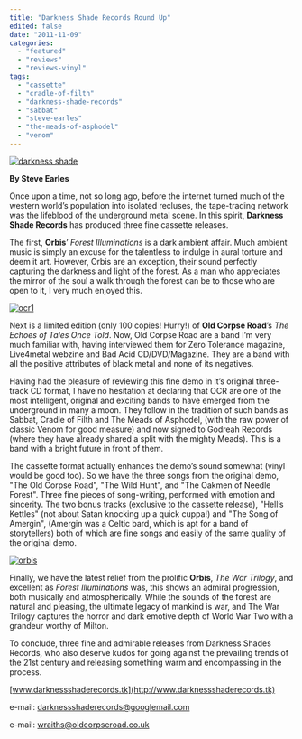 ```yaml
---
title: "Darkness Shade Records Round Up"
edited: false
date: "2011-11-09"
categories:
  - "featured"
  - "reviews"
  - "reviews-vinyl"
tags:
  - "cassette"
  - "cradle-of-filth"
  - "darkness-shade-records"
  - "sabbat"
  - "steve-earles"
  - "the-meads-of-asphodel"
  - "venom"
---
```


[![](http://www.hellbound.ca/wp-content/uploads/2011/11/darkness-shade-590x270.jpg "darkness shade")](http://www.hellbound.ca/wp-content/uploads/2011/11/darkness-shade.jpg)

**By Steve Earles**

Once upon a time, not so long ago, before the internet turned much of the western world’s population into isolated recluses, the tape-trading network was the lifeblood of the underground metal scene. In this spirit, **Darkness Shade Records** has produced three fine cassette releases.

The first, **Orbis**’ _Forest Illuminations_ is a dark ambient affair. Much ambient music is simply an excuse for the talentless to indulge in aural torture and deem it art. However, Orbis are an exception, their sound perfectly capturing the darkness and light of the forest. As a man who appreciates the mirror of the soul a walk through the forest can be to those who are open to it, I very much enjoyed this.

[![](http://www.hellbound.ca/wp-content/uploads/2011/11/ocr1.jpg "ocr1")](http://www.hellbound.ca/wp-content/uploads/2011/11/ocr1.jpg)

Next is a limited edition (only 100 copies! Hurry!) of **Old Corpse Road**’s _The Echoes of Tales Once Told_. Now, Old Corpse Road are a band I’m very much familiar with, having interviewed them for Zero Tolerance magazine, Live4metal webzine and Bad Acid CD/DVD/Magazine. They are a band with all the positive attributes of black metal and none of its negatives.

Having had the pleasure of reviewing this fine demo in it’s original three-track CD format, I have no hesitation at declaring that OCR are one of the most intelligent, original and exciting bands to have emerged from the underground in many a moon. They follow in the tradition of such bands as Sabbat, Cradle of Filth and The Meads of Asphodel, (with the raw power of classic Venom for good measure) and now signed to Godreah Records (where they have already shared a split with the mighty Meads). This is a band with a bright future in front of them.

The cassette format actually enhances the demo’s sound somewhat (vinyl would be good too). So we have the three songs from the original demo, "The Old Corpse Road", "The Wild Hunt", and "The Oakmen of Needle Forest". Three fine pieces of song-writing, performed with emotion and sincerity. The two bonus tracks (exclusive to the cassette release), "Hell’s Kettles" (not about Satan knocking up a quick cuppa!) and "The Song of Amergin", (Amergin was a Celtic bard, which is apt for a band of storytellers) both of which are fine songs and easily of the same quality of the original demo.

[![](http://www.hellbound.ca/wp-content/uploads/2011/11/orbis-590x370.jpg "orbis")](http://www.hellbound.ca/wp-content/uploads/2011/11/orbis.jpg)

Finally, we have the latest relief from the prolific **Orbis**, _The War Trilogy_, and excellent as _Forest Illuminations_ was, this shows an admiral progression, both musically and atmospherically. While the sounds of the forest are natural and pleasing, the ultimate legacy of mankind is war, and The War Trilogy captures the horror and dark emotive depth of World War Two with a grandeur worthy of Milton.

To conclude, three fine and admirable releases from Darkness Shades Records, who also deserve kudos for going against the prevailing trends of the 21st century and releasing something warm and encompassing in the process.

[www.darknessshaderecords.tk](http://www.darknessshaderecords.tk)

e-mail: darknessshaderecords@googlemail.com

e-mail: wraiths@oldcorpseroad.co.uk
